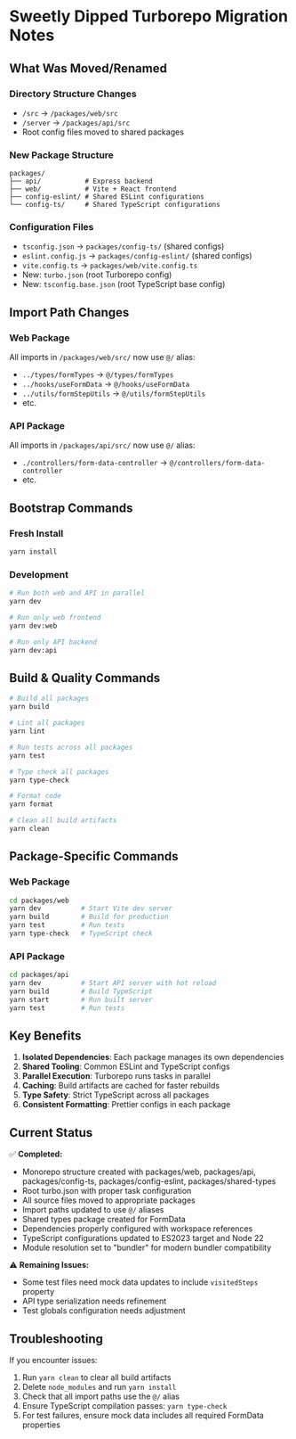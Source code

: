 # Sweetly Dipped Turborepo Migration Notes

## What Was Moved/Renamed

### Directory Structure Changes
- `/src` → `/packages/web/src`
- `/server` → `/packages/api/src`
- Root config files moved to shared packages

### New Package Structure
```
packages/
├── api/           # Express backend
├── web/           # Vite + React frontend
├── config-eslint/ # Shared ESLint configurations
└── config-ts/     # Shared TypeScript configurations
```

### Configuration Files
- `tsconfig.json` → `packages/config-ts/` (shared configs)
- `eslint.config.js` → `packages/config-eslint/` (shared configs)
- `vite.config.ts` → `packages/web/vite.config.ts`
- New: `turbo.json` (root Turborepo config)
- New: `tsconfig.base.json` (root TypeScript base config)

## Import Path Changes

### Web Package
All imports in `/packages/web/src/` now use `@/` alias:
- `../types/formTypes` → `@/types/formTypes`
- `../hooks/useFormData` → `@/hooks/useFormData`
- `../utils/formStepUtils` → `@/utils/formStepUtils`
- etc.

### API Package
All imports in `/packages/api/src/` now use `@/` alias:
- `./controllers/form-data-controller` → `@/controllers/form-data-controller`
- etc.

## Bootstrap Commands

### Fresh Install
```bash
yarn install
```

### Development
```bash
# Run both web and API in parallel
yarn dev

# Run only web frontend
yarn dev:web

# Run only API backend
yarn dev:api
```

## Build & Quality Commands

```bash
# Build all packages
yarn build

# Lint all packages
yarn lint

# Run tests across all packages
yarn test

# Type check all packages
yarn type-check

# Format code
yarn format

# Clean all build artifacts
yarn clean
```

## Package-Specific Commands

### Web Package
```bash
cd packages/web
yarn dev          # Start Vite dev server
yarn build        # Build for production
yarn test         # Run tests
yarn type-check   # TypeScript check
```

### API Package
```bash
cd packages/api
yarn dev          # Start API server with hot reload
yarn build        # Build TypeScript
yarn start        # Run built server
yarn test         # Run tests
```

## Key Benefits

1. **Isolated Dependencies**: Each package manages its own dependencies
2. **Shared Tooling**: Common ESLint and TypeScript configs
3. **Parallel Execution**: Turborepo runs tasks in parallel
4. **Caching**: Build artifacts are cached for faster rebuilds
5. **Type Safety**: Strict TypeScript across all packages
6. **Consistent Formatting**: Prettier configs in each package

## Current Status

✅ **Completed:**
- Monorepo structure created with packages/web, packages/api, packages/config-ts, packages/config-eslint, packages/shared-types
- Root turbo.json with proper task configuration
- All source files moved to appropriate packages
- Import paths updated to use `@/` aliases
- Shared types package created for FormData
- Dependencies properly configured with workspace references
- TypeScript configurations updated to ES2023 target and Node 22
- Module resolution set to "bundler" for modern bundler compatibility

⚠️ **Remaining Issues:**
- Some test files need mock data updates to include `visitedSteps` property
- API type serialization needs refinement
- Test globals configuration needs adjustment

## Troubleshooting

If you encounter issues:
1. Run `yarn clean` to clear all build artifacts
2. Delete `node_modules` and run `yarn install`
3. Check that all import paths use the `@/` alias
4. Ensure TypeScript compilation passes: `yarn type-check`
5. For test failures, ensure mock data includes all required FormData properties
